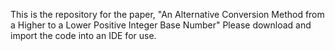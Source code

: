 This is the repository for the paper, "An Alternative Conversion Method from a Higher to a Lower Positive Integer Base Number"
Please download and import the code into an IDE for use.
